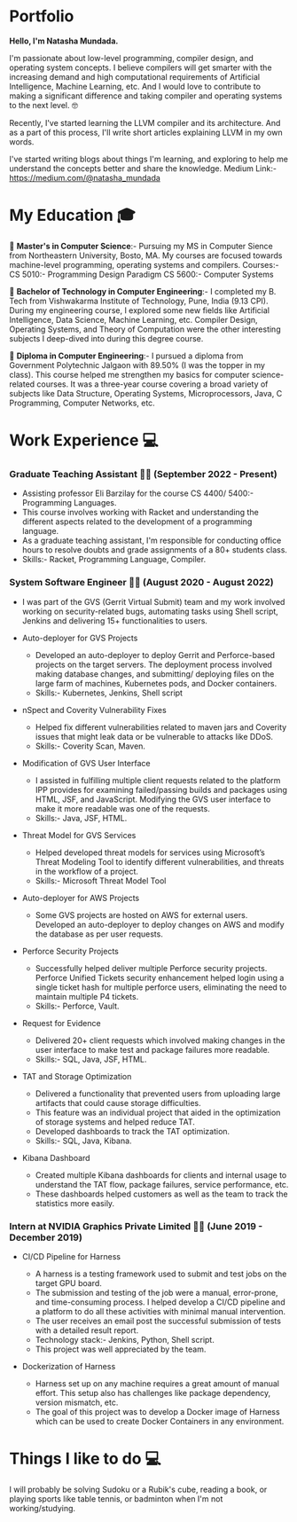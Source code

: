 # Portfolio

**Hello, I'm Natasha Mundada.**

I'm passionate about low-level programming, compiler design, and operating system concepts. I believe compilers will get smarter with the increasing demand and high computational requirements of Artificial Intelligence, Machine Learning, etc. And I would love to contribute to making a significant difference and taking compiler and operating systems to the next level. 🤓

Recently, I've started learning the LLVM compiler and its architecture. And as a part of this process, I'll write short articles explaining LLVM in my own words.

I've started writing blogs about things I'm learning, and exploring to help me understand the concepts better and share the knowledge. 
Medium Link:- https://medium.com/@natasha_mundada


# **My Education** :mortar_board:

:school:	**Master's in Computer Science**:- Pursuing my MS in Computer Sience from Northeastern University, Bosto, MA. My courses are focused towards machine-level programming, operating systems and compilers. 
Courses:- 
CS 5010:- Programming Design Paradigm
CS 5600:- Computer Systems

:school:	**Bachelor of Technology in Computer Engineering**:- I completed my B. Tech from Vishwakarma Institute of Technology, Pune, India (9.13 CPI). During my engineering course, I explored some new fields like Artificial Intelligence, Data Science, Machine Learning, etc. Compiler Design, Operating Systems, and Theory of Computation were the other interesting subjects I deep-dived into during this degree course.

:school: **Diploma in Computer Engineering**:- I pursued a diploma from Government Polytechnic Jalgaon with 89.50% (I was the topper in my class). This course helped me strengthen my basics for computer science-related courses. It was a three-year course covering a broad variety of subjects like Data Structure, Operating Systems, Microprocessors, Java, C Programming, Computer Networks, etc.


# **Work Experience** 💻 

### **Graduate Teaching Assistant** 👩‍💻 (September 2022 - Present)
* Assisting professor Eli Barzilay for the course CS 4400/ 5400:- Programming Languages. 
* This course involves working with Racket and understanding the different aspects related to the development of a programming language. 
* As a graduate teaching assistant, I'm responsible for conducting office hours to resolve doubts and grade assignments of a 80+ students class.
* Skills:- Racket, Programming Language, Compiler.

### **System Software Engineer** 👩‍💻 (August 2020 - August 2022)
* I was part of the GVS (Gerrit Virtual Submit) team and my work involved working on security-related bugs, automating tasks using Shell script, Jenkins and delivering 15+ functionalities to users. 

* Auto-deployer for GVS Projects
  * Developed an auto-deployer to deploy Gerrit and Perforce-based projects on the target servers. The deployment process involved making database changes,
 and submitting/ deploying files on the large farm of machines, Kubernetes pods, and Docker containers.
  * Skills:- Kubernetes, Jenkins, Shell script

* nSpect and Coverity Vulnerability Fixes 
  * Helped fix different vulnerabilities related to maven jars and Coverity issues that might leak data or be vulnerable to attacks like DDoS.
  * Skills:- Coverity Scan, Maven. 

* Modification of GVS User Interface 
  * I assisted in fulfilling multiple client requests related to the platform IPP provides for examining failed/passing builds and packages using HTML, JSF, and JavaScript. Modifying the GVS user interface to make it more readable was one of the requests.
  * Skills:- Java, JSF, HTML.

* Threat Model for GVS Services
  * Helped developed threat models for services using Microsoft’s Threat Modeling Tool to identify different vulnerabilities, and threats in the workflow of a project.
  * Skills:- Microsoft Threat Model Tool
 
* Auto-deployer for AWS Projects
  * Some GVS projects are hosted on AWS for external users. Developed an auto-deployer to deploy changes on AWS and modify the database as per user requests.

* Perforce Security Projects
  * Successfully helped deliver multiple Perforce security projects. Perforce Unified Tickets security enhancement helped login using a single ticket hash for multiple perforce users, eliminating the need to maintain multiple P4 tickets.
  * Skills:- Perforce, Vault.

* Request for Evidence
  * Delivered 20+ client requests which involved making changes in the user interface to make test and package failures more readable.
  * Skills:- SQL, Java, JSF, HTML.

* TAT and Storage Optimization
  * Delivered a functionality that prevented users from uploading large artifacts that could cause storage difficulties. 
  * This feature was an individual project that aided in the optimization of storage systems and helped reduce TAT.
  * Developed dashboards to track the TAT optimization. 
  * Skills:- SQL, Java, Kibana.

* Kibana Dashboard
  * Created multiple Kibana dashboards for clients and internal usage to understand the TAT flow, package failures, service performance, etc.
  * These dashboards helped customers as well as the team to track the statistics more easily.

### **Intern at NVIDIA Graphics Private Limited** 👩‍💻  (June 2019 - December 2019) 
* CI/CD Pipeline for Harness
  * A harness is a testing framework used to submit and test jobs on the target GPU board.
  * The submission and testing of the job were a manual, error-prone, and time-consuming process. I helped develop a CI/CD pipeline and a platform to do all these activities with minimal manual intervention. 
  * The user receives an email post the successful submission of tests with a detailed result report. 
  * Technology stack:- Jenkins, Python, Shell script. 
  * This project was well appreciated by the team. 

* Dockerization of Harness
  * Harness set up on any machine requires a great amount of manual effort. This setup also has challenges like package dependency, version mismatch, etc. 
  * The goal of this project was to develop a Docker image of Harness which can be used to create Docker Containers in any environment.




# **Things I like to do** 💻 
I will probably be solving Sudoku or a Rubik's cube, reading a book, or playing sports like table tennis, or badminton when I'm not working/studying.


